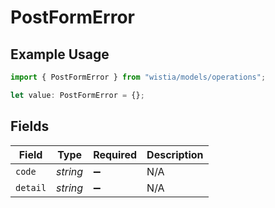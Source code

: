 # PostFormError

## Example Usage

```typescript
import { PostFormError } from "wistia/models/operations";

let value: PostFormError = {};
```

## Fields

| Field              | Type               | Required           | Description        |
| ------------------ | ------------------ | ------------------ | ------------------ |
| `code`             | *string*           | :heavy_minus_sign: | N/A                |
| `detail`           | *string*           | :heavy_minus_sign: | N/A                |
